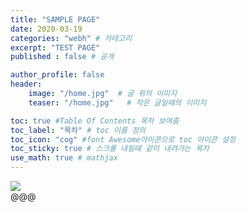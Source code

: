 ```yaml
---
title: "SAMPLE PAGE"
date: 2020-03-19
categories: "webh" # 카테고리
excerpt: "TEST PAGE"
published : false # 공개

author_profile: false
header:
    image: "/home.jpg"  # 글 위의 이미지
    teaser: "/home.jpg"   # 작은 글일때의 이미지

toc: true #Table Of Contents 목차 보여줌
toc_label: "목차" # toc 이름 정의
toc_icon: "cog" #font Awesome아이콘으로 toc 아이콘 설정
toc_sticky: true # 스크롤 내릴때 같이 내려가는 목차
use_math: true # mathjax
---
```


<img src="/assets/images/post/@@@">
<br><span class="srclink">@@@</span>
